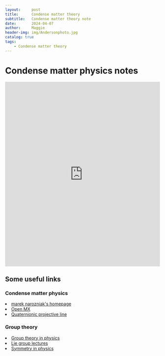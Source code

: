 ```yaml
---
layout:     post
title:      Condense matter theory
subtitle:   Condense matter theory note
date:       2024-04-07
author:     Maggie
header-img: img/Andersonphoto.jpg
catalog: true
tags:
    - Condense matter theory
---
```





# Condense matter physics notes

<embed src="https://maggiexheuw.github.io/pdf/condense.pdf" type="application/pdf" width="100%" height="600px" />



## Some useful links 

###  Condense matter physics

<li><a href="https://mareknarozniak.com/tagged/#qutip">marek narozniak's homepage
</a></li>

<li><a href="https://www.openmx-square.org/">Open MX
</a></li>

<li><a href="https://verse-and-dimensions.fandom.com/wiki/Quaternionic_projective_line">Quaternionic projective line
</a></li>


### Group theory


<li><a href="https://esackinger.wordpress.com/blog/lie-groups-and-their-representations/">Group theory in physics
</a></li>


<li><a href="https://math.mit.edu/classes/18.745/classnotes.html">  Lie group lectures
</a></li>



<li><a href="https://edu.itp.phys.ethz.ch/hs13/Symmetries/">  Symmetry in physics
</a></li>